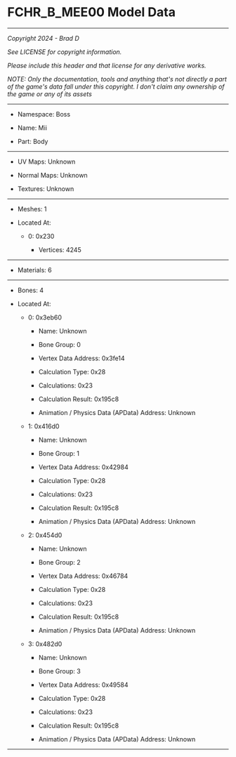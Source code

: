 # FCHR_B_MEE00 Model Data

---

*Copyright 2024 - Brad D*

*See LICENSE for copyright information.*

*Please include this header and that license for any derivative works.*

*NOTE: Only the documentation, tools and anything that's not directly a part of the game's data fall under this copyright. I don't claim any ownership of the game or any of its assets*

---

* Namespace: Boss

* Name: Mii

* Part: Body

---

* UV Maps: Unknown

* Normal Maps: Unknown

* Textures: Unknown

---

* Meshes: 1

* Located At:

  * 0: 0x230

    * Vertices: 4245

---

* Materials: 6

---

* Bones: 4

* Located At:

  * 0: 0x3eb60

    * Name: Unknown

    * Bone Group: 0

    * Vertex Data Address: 0x3fe14

    * Calculation Type: 0x28

    * Calculations: 0x23

    * Calculation Result: 0x195c8

    * Animation / Physics Data (APData) Address: Unknown

  * 1: 0x416d0

    * Name: Unknown

    * Bone Group: 1

    * Vertex Data Address: 0x42984

    * Calculation Type: 0x28

    * Calculations: 0x23

    * Calculation Result: 0x195c8

    * Animation / Physics Data (APData) Address: Unknown

  * 2: 0x454d0

    * Name: Unknown

    * Bone Group: 2

    * Vertex Data Address: 0x46784

    * Calculation Type: 0x28

    * Calculations: 0x23

    * Calculation Result: 0x195c8

    * Animation / Physics Data (APData) Address: Unknown

  * 3: 0x482d0

    * Name: Unknown

    * Bone Group: 3

    * Vertex Data Address: 0x49584

    * Calculation Type: 0x28

    * Calculations: 0x23

    * Calculation Result: 0x195c8

    * Animation / Physics Data (APData) Address: Unknown

---

